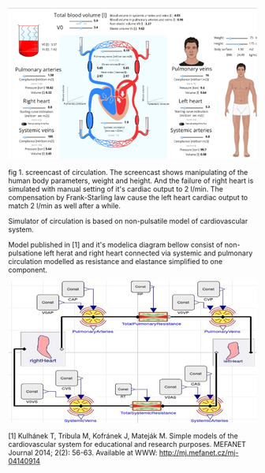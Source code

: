 <div class="w3-row">
<div class="w3-half">

![circulationmodelsimulation](circulationmodelsimulation.gif)

fig 1. screencast of circulation. The screencast shows manipulating of the human body parameters, weight and height. And the failure of right heart is simulated with manual setting of it's cardiac output to 2 l/min. The compensation by Frank-Starling law cause the left heart cardiac output to match 2 l/min as well after a while.
</div>
<div class="w3-half">

Simulator of circulation is based on non-pulsatile model of cardiovascular system.

Model published in [1] and it's modelica diagram bellow consist of non-pulsatione left herat and right heart connected via systemic and pulmonary circulation modelled as resistance and elastance simplified to one component.

![circulationmodeldiagram](circulationmodeldiagram.jpg)

[1] Kulhánek T, Tribula M, Kofránek J, Mateják M. Simple models of the cardiovascular system for educational and research purposes. MEFANET Journal 2014; 2(2): 56-63. Available at WWW: http://mj.mefanet.cz/mj-04140914

</div>
</div>
